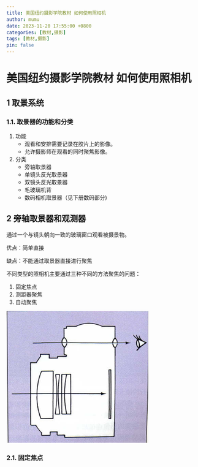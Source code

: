 ```yaml
---
title: 美国纽约摄影学院教材 如何使用照相机
author: mumu
date: 2023-11-20 17:55:00 +0800
categories: [教材,摄影]
tags: [教材,摄影]
pin: false
---
```


# 美国纽约摄影学院教材 如何使用照相机

## 1 取景系统

### 1.1. 取景器的功能和分类

1. 功能
   + 观看和安排需要记录在胶片上的影像。
   + 允许摄影师在观看的同时聚焦影像。
2. 分类
   + 旁轴取景器
   + 单镜头反光取景器
   + 双镜头反光取景器
   + 毛玻璃机背
   + 数码相机取景器（见下册数码部分)

## 2 旁轴取景器和观测器

通过一个与镜头朝向一致的玻璃窗口观看被摄景物。

优点：简单直接

缺点：不能通过取景器直接进行聚焦

不同类型的照相机主要通过三种不同的方法聚焦的问题：

1. 固定焦点
2. 测距器聚焦
3. 自动聚焦

![image-20231120180412396](https://raw.githubusercontent.com/sn-mumu/cloud-storage/main/PicGo/2023/10/202311201804456.png)

### 2.1. 固定焦点

